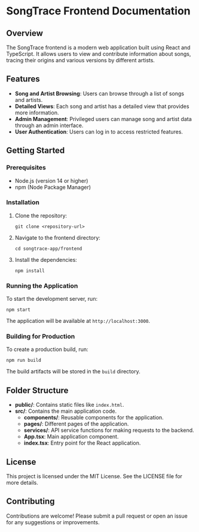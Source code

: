 # SongTrace Frontend Documentation

## Overview
The SongTrace frontend is a modern web application built using React and TypeScript. It allows users to view and contribute information about songs, tracing their origins and various versions by different artists.

## Features
- **Song and Artist Browsing**: Users can browse through a list of songs and artists.
- **Detailed Views**: Each song and artist has a detailed view that provides more information.
- **Admin Management**: Privileged users can manage song and artist data through an admin interface.
- **User Authentication**: Users can log in to access restricted features.

## Getting Started

### Prerequisites
- Node.js (version 14 or higher)
- npm (Node Package Manager)

### Installation
1. Clone the repository:
   ```
   git clone <repository-url>
   ```
2. Navigate to the frontend directory:
   ```
   cd songtrace-app/frontend
   ```
3. Install the dependencies:
   ```
   npm install
   ```

### Running the Application
To start the development server, run:
```
npm start
```
The application will be available at `http://localhost:3000`.

### Building for Production
To create a production build, run:
```
npm run build
```
The build artifacts will be stored in the `build` directory.

## Folder Structure
- **public/**: Contains static files like `index.html`.
- **src/**: Contains the main application code.
  - **components/**: Reusable components for the application.
  - **pages/**: Different pages of the application.
  - **services/**: API service functions for making requests to the backend.
  - **App.tsx**: Main application component.
  - **index.tsx**: Entry point for the React application.

## License
This project is licensed under the MIT License. See the LICENSE file for more details.

## Contributing
Contributions are welcome! Please submit a pull request or open an issue for any suggestions or improvements.